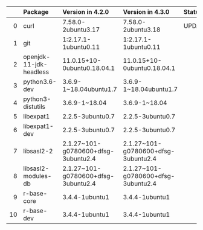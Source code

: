 <!-- markdown-link-check-disable -->

|    | Package                 | Version in 4.2.0                    | Version in 4.3.0                    | Status   |
|---:|:------------------------|:------------------------------------|:------------------------------------|:---------|
|  0 | curl                    | 7.58.0-2ubuntu3.17                  | 7.58.0-2ubuntu3.18                  | UPDATED  |
|  1 | git                     | 1:2.17.1-1ubuntu0.11                | 1:2.17.1-1ubuntu0.11                |          |
|  2 | openjdk-11-jdk-headless | 11.0.15+10-0ubuntu0.18.04.1         | 11.0.15+10-0ubuntu0.18.04.1         |          |
|  3 | python3.6-dev           | 3.6.9-1~18.04ubuntu1.7              | 3.6.9-1~18.04ubuntu1.7              |          |
|  4 | python3-distutils       | 3.6.9-1~18.04                       | 3.6.9-1~18.04                       |          |
|  5 | libexpat1               | 2.2.5-3ubuntu0.7                    | 2.2.5-3ubuntu0.7                    |          |
|  6 | libexpat1-dev           | 2.2.5-3ubuntu0.7                    | 2.2.5-3ubuntu0.7                    |          |
|  7 | libsasl2-2              | 2.1.27~101-g0780600+dfsg-3ubuntu2.4 | 2.1.27~101-g0780600+dfsg-3ubuntu2.4 |          |
|  8 | libsasl2-modules-db     | 2.1.27~101-g0780600+dfsg-3ubuntu2.4 | 2.1.27~101-g0780600+dfsg-3ubuntu2.4 |          |
|  9 | r-base-core             | 3.4.4-1ubuntu1                      | 3.4.4-1ubuntu1                      |          |
| 10 | r-base-dev              | 3.4.4-1ubuntu1                      | 3.4.4-1ubuntu1                      |          |